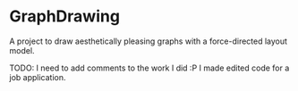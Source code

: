 # GraphDrawing
A project to draw aesthetically pleasing graphs with a force-directed layout model.

TODO:
I need to add comments to the work I did :P
I made edited code for a job application.
